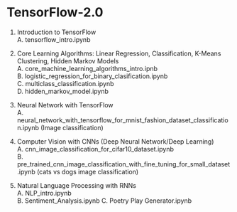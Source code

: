 # TensorFlow-2.0


1. Introduction to TensorFlow \
  A. tensorflow_intro.ipynb
  
2. Core Learning Algorithms: Linear Regression, Classification, K-Means Clustering, Hidden Markov Models \
  A. core_machine_learning_algorithms_intro.ipnb \
  B. logistic_regression_for_binary_clasification.ipynb \
  C. multiclass_classification.ipynb \
  D. hidden_markov_model.ipynb 
    
3. Neural Network with TensorFlow  \
  A. neural_network_with_tensorflow_for_mnist_fashion_dataset_classification.ipynb (Image classification) 
  
4. Computer Vision with CNNs (Deep Neural Network/Deep Learning) \
  A. cnn_image_classification_for_cifar10_dataset.ipynb \
  B. pre_trained_cnn_image_classification_with_fine_tuning_for_small_dataset.ipynb (cats vs dogs image classification)

5. Natural Language Processing with RNNs \
  A. NLP_intro.ipynb \
  B. Sentiment_Analysis.ipynb
  C. Poetry Play Generator.ipynb
  

